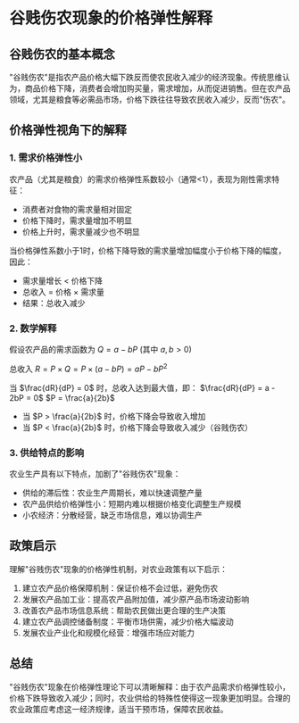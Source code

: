 # 谷贱伤农现象的价格弹性解释

## 谷贱伤农的基本概念

"谷贱伤农"是指农产品价格大幅下跌反而使农民收入减少的经济现象。传统思维认为，商品价格下降，消费者会增加购买量，需求增加，从而促进销售。但在农产品领域，尤其是粮食等必需品市场，价格下跌往往导致农民收入减少，反而"伤农"。

## 价格弹性视角下的解释

### 1. 需求价格弹性小

农产品（尤其是粮食）的需求价格弹性系数较小（通常<1），表现为刚性需求特征：
- 消费者对食物的需求量相对固定
- 价格下降时，需求量增加不明显
- 价格上升时，需求量减少也不明显

当价格弹性系数小于1时，价格下降导致的需求量增加幅度小于价格下降的幅度，因此：
- 需求量增长 < 价格下降
- 总收入 = 价格 × 需求量
- 结果：总收入减少

### 2. 数学解释

假设农产品的需求函数为 $Q = a - bP$ (其中 $a, b > 0$)

总收入 $R = P \times Q = P \times (a - bP) = aP - bP^2$

当 $\frac{dR}{dP} = 0$ 时，总收入达到最大值，即：
$\frac{dR}{dP} = a - 2bP = 0$
$P = \frac{a}{2b}$

- 当 $P > \frac{a}{2b}$ 时，价格下降会导致收入增加
- 当 $P < \frac{a}{2b}$ 时，价格下降会导致收入减少（谷贱伤农）

### 3. 供给特点的影响

农业生产具有以下特点，加剧了"谷贱伤农"现象：
- 供给的滞后性：农业生产周期长，难以快速调整产量
- 农产品供给价格弹性小：短期内难以根据价格变化调整生产规模
- 小农经济：分散经营，缺乏市场信息，难以协调生产

## 政策启示

理解"谷贱伤农"现象的价格弹性机制，对农业政策有以下启示：

1. 建立农产品价格保障机制：保证价格不会过低，避免伤农
2. 发展农产品加工业：提高农产品附加值，减少原产品市场波动影响
3. 改善农产品市场信息系统：帮助农民做出更合理的生产决策
4. 建立农产品调控储备制度：平衡市场供需，减少价格大幅波动
5. 发展农业产业化和规模化经营：增强市场应对能力

## 总结

"谷贱伤农"现象在价格弹性理论下可以清晰解释：由于农产品需求价格弹性较小，价格下跌导致收入减少；同时，农业供给的特殊性使得这一现象更加明显。合理的农业政策应考虑这一经济规律，适当干预市场，保障农民收益。 